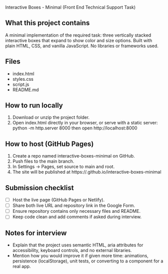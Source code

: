 Interactive Boxes - Minimal (Front End Technical Support Task)

What this project contains
-------------------------
A minimal implementation of the required task: three vertically stacked interactive boxes that expand to show color and size options. Built with plain HTML, CSS, and vanilla JavaScript. No libraries or frameworks used.

Files
-----
- index.html
- styles.css
- script.js
- README.md

How to run locally
------------------
1. Download or unzip the project folder.
2. Open index.html directly in your browser, or serve with a static server:
   python -m http.server 8000
   then open http://localhost:8000

How to host (GitHub Pages)
--------------------------
1. Create a repo named interactive-boxes-minimal on GitHub.
2. Push files to the main branch.
3. In Settings -> Pages, set source to main and root.
4. The site will be published at https://<your-username>.github.io/interactive-boxes-minimal

Submission checklist
--------------------
- [ ] Host the live page (GitHub Pages or Netlify).
- [ ] Share both live URL and repository link in the Google Form.
- [ ] Ensure repository contains only necessary files and README.
- [ ] Keep code clean and add comments if asked during interview.

Notes for interview
-------------------
- Explain that the project uses semantic HTML, aria attributes for accessibility, keyboard controls, and no external libraries.
- Mention how you would improve it if given more time: animations, persistence (localStorage), unit tests, or converting to a component for a real app.

